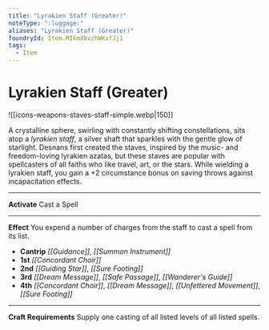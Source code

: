```yaml
---
title: "Lyrakien Staff (Greater)"
noteType: ":luggage:"
aliases: "Lyrakien Staff (Greater)"
foundryId: Item.MIkmXbvzhWKvfJj1
tags:
  - Item
---
```


# Lyrakien Staff (Greater)
![[icons-weapons-staves-staff-simple.webp|150]]

A crystalline sphere, swirling with constantly shifting constellations, sits atop a _lyrakien staff_, a silver shaft that sparkles with the gentle glow of starlight. Desnans first created the staves, inspired by the music- and freedom-loving lyrakien azatas, but these staves are popular with spellcasters of all faiths who like travel, art, or the stars. While wielding a lyrakien staff, you gain a +2 circumstance bonus on saving throws against incapacitation effects.

* * *

**Activate** Cast a Spell

* * *

**Effect** You expend a number of charges from the staff to cast a spell from its list.

*   **Cantrip** _[[Guidance]]_, _[[Summon Instrument]]_
*   **1st** _[[Concordant Choir]]_
*   **2nd** _[[Guiding Star]]_, _[[Sure Footing]]_
*   **3rd** _[[Dream Message]]_, _[[Safe Passage]]_, _[[Wanderer's Guide]]_
*   **4th** _[[Concordant Choir]]_, _[[Dream Message]]_, _[[Unfettered Movement]]_, _[[Sure Footing]]_

* * *

**Craft Requirements** Supply one casting of all listed levels of all listed spells.
